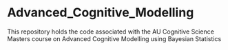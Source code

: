 # Advanced_Cognitive_Modelling
This repository holds the code associated with the AU Cognitive Science Masters course on Advanced Cognitive Modelling using Bayesian Statistics
